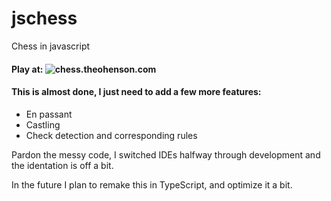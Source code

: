 # jschess
Chess in javascript

#### Play at: ![chess.theohenson.com](https://chess.theohenson.com/)

#### This is almost done, I just need to add a few more features:

- En passant
- Castling
- Check detection and corresponding rules

Pardon the messy code, I switched IDEs halfway through development and the identation is off a bit.

In the future I plan to remake this in TypeScript, and optimize it a bit.